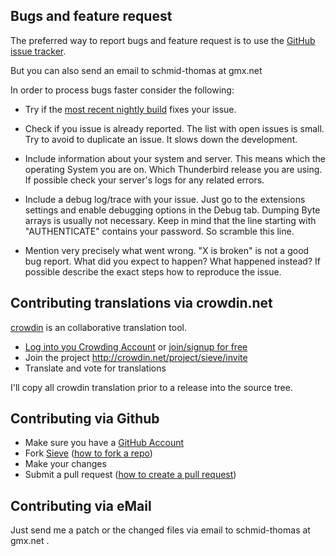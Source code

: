 ## Bugs and feature request

The preferred way to report bugs and feature request is to use the
[GitHub issue tracker](http://github.com/thsmi/sieve/issues).

But you can also send an email to schmid-thomas at gmx.net

In order to process bugs faster consider the following:

* Try if the [most recent nightly build](https://github.com/thsmi/sieve/blob/master/nightly/README.md) fixes your issue.
 
* Check if you issue is already reported. The list with open issues is small. 
  Try to avoid to duplicate an issue. It slows down the development.

* Include information about your system and server. This means which 
  the operating System you are on. Which Thunderbird release you are using.
  If possible check your server's logs for any related errors.

* Include a debug log/trace with your issue. Just go to the extensions settings 
  and enable debugging options in the Debug tab. Dumping Byte arrays is usually not 
  necessary. Keep in mind that the line starting with "AUTHENTICATE" contains 
  your password. So scramble this line.

* Mention very precisely what went wrong. "X is broken" is not a good bug
  report. What did you expect to happen? What happened instead? If possible 
  describe the exact steps how to reproduce the issue. 


## Contributing translations via crowdin.net

[crowdin](http://www.crowdin.net) is an collaborative translation tool.  

- [Log into you Crowding Account](http://crowdin.net/login) or [join/signup for free](http://crowdin.net/join)
- Join the project http://crowdin.net/project/sieve/invite 
- Translate and vote for translations

I'll copy all crowdin translation prior to a release into the source tree.

## Contributing via Github

- Make sure you have a [GitHub Account](https://github.com/signup/free)
- Fork [Sieve](https://github.com/thsmi/sieve/)
  ([how to fork a repo](https://help.github.com/articles/fork-a-repo))
- Make your changes
- Submit a pull request
([how to create a pull request](https://help.github.com/articles/fork-a-repo))

## Contributing via eMail

Just send me a patch or the changed files via email to schmid-thomas at gmx.net .
